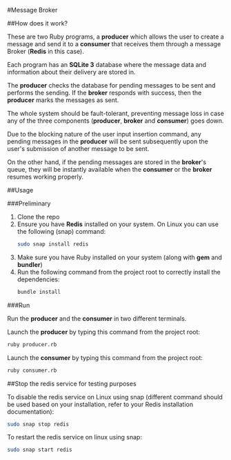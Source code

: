 #Message Broker

##How does it work?

These are two Ruby programs, a **producer** which allows the user to create a message and send it to a **consumer** that receives them through a message Broker (**Redis** in this case).

Each program has an **SQLite 3** database where the message data and information about their delivery are stored in.

The **producer** checks the database for pending messages to be sent and performs the sending. If the **broker** responds with success, then the **producer** marks the messages as sent.

The whole system should be fault-tolerant, preventing message loss in case any of the three components (**producer**, **broker** and **consumer**) goes down.

Due to the blocking nature of the user input insertion command, any pending messages in the **producer** will be sent subsequently upon the user's submission of another message to be sent.

On the other hand, if the pending messages are stored in the **broker**'s queue, they will be instantly available when the **consumer** or the **broker** resumes working properly.

##Usage

###Preliminary

1. Clone the repo
2. Ensure you have **Redis** installed on your system. On Linux you can use the following (snap) command:
    ```bash
    sudo snap install redis
    ```
3. Make sure you have Ruby installed on your system (along with **gem** and **bundler**)
4. Run the following command from the project root to correctly install the dependencies:
   ```bash
   bundle install
   ```
###Run

Run the **producer** and the **consumer** in two different terminals.

Launch the **producer** by typing this command from the project root:
```bash
ruby producer.rb
```

Launch the **consumer** by typing this command from the project root:
```bash
ruby consumer.rb
```

##Stop the redis service for testing purposes

To disable the redis service on Linux using snap (different command should be used based on your installation, refer to your Redis installation documentation):
```bash
sudo snap stop redis
```

To restart the redis service on linux using snap:
```bash
sudo snap start redis
```
